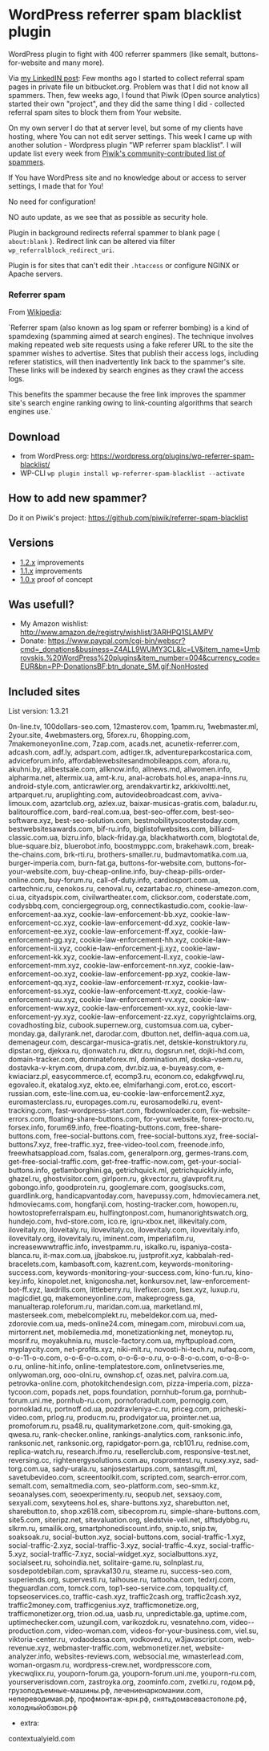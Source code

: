 # WordPress referrer spam blacklist plugin

WordPress plugin to fight with 400 referrer spammers (like semalt, buttons-for-website and many more).

Via [my LinkedIN post](http://go.mediabox.lv/1LbSuKq): Few months ago I started to collect referral spam pages in private file un bitbucket.org. Problem was that I did not know all spammers. Then, few weeks ago, I found that Piwik (Open source analytics) started their own "project", and they did the same thing I did - collected referral spam sites to block them from Your website.

On my own server I do that at server level, but some of my clients have hosting, where You can not edit server settings. This week I came up with another solution - Wordpress plugin "WP referrer spam blacklist". I will update list every week from [Piwik's community-contributed list of spammers](https://github.com/piwik/referrer-spam-blacklist).

If You have WordPress site and no knowledge about or access to server settings, I made that for You!

No need for configuration! 

NO auto update, as we see that as possible as security hole.

Plugin in background redirects referral spammer to blank page ( `about:blank` ). Redirect link can be altered via filter `wp_referralblock_redirect_uri`. 

Plugin is for sites that can't edit their `.htaccess` or configure NGINX or Apache servers.

### Referrer spam

From [Wikipedia](https://en.wikipedia.org/wiki/Referer_spam): 

`Referrer spam (also known as log spam or referrer 
bombing) is a kind of spamdexing (spamming aimed 
at search engines). The technique involves making 
repeated web site requests using a fake referer URL 
to the site the spammer wishes to advertise. Sites that 
publish their access logs, including referer statistics, 
will then inadvertently link back to the spammer's site. 
These links will be indexed by search engines 
as they crawl the access logs. 

This benefits the spammer because the free link improves 
the spammer site's search engine ranking owing 
to link-counting algorithms that search engines use.`

## Download

* from WordPress.org: https://wordpress.org/plugins/wp-referrer-spam-blacklist/ 
* WP-CLI ```wp plugin install wp-referrer-spam-blacklist --activate``` 

## How to add new spammer?

Do it on Piwik's project: https://github.com/piwik/referrer-spam-blacklist 

## Versions
 
* [1.2.x](https://github.com/rolandinsh/wp_referrer_spam_blacklist/milestones/1.2) improvements
* [1.1.x](https://github.com/rolandinsh/wp_referrer_spam_blacklist/milestones/1.1) improvements
* [1.0.x](https://github.com/rolandinsh/wp_referrer_spam_blacklist/milestones/1.0) proof of concept

## Was usefull?

* My Amazon wishlist: http://www.amazon.de/registry/wishlist/3ARHPQ1SLAMPV
* Donate: https://www.paypal.com/cgi-bin/webscr?cmd=_donations&business=Z4ALL9WUMY3CL&lc=LV&item_name=Umbrovskis.%20WordPress%20plugins&item_number=004&currency_code=EUR&bn=PP-DonationsBF:btn_donate_SM.gif:NonHosted 

## Included sites

List version: 1.3.21

0n-line.tv, 100dollars-seo.com, 12masterov.com, 1pamm.ru, 1webmaster.ml, 2your.site, 4webmasters.org, 5forex.ru, 6hopping.com, 7makemoneyonline.com, 7zap.com, acads.net, acunetix-referrer.com, adcash.com, adf.ly, adspart.com, adtiger.tk, adventureparkcostarica.com, adviceforum.info, affordablewebsitesandmobileapps.com, afora.ru, akuhni.by, alibestsale.com, allknow.info, allnews.md, allwomen.info, alpharma.net, altermix.ua, amt-k.ru, anal-acrobats.hol.es, anapa-inns.ru, android-style.com, anticrawler.org, arendakvartir.kz, arkkivoltti.net, artparquet.ru, aruplighting.com, autovideobroadcast.com, aviva-limoux.com, azartclub.org, azlex.uz, baixar-musicas-gratis.com, baladur.ru, balitouroffice.com, bard-real.com.ua, best-seo-offer.com, best-seo-software.xyz, best-seo-solution.com, bestmobilityscooterstoday.com, bestwebsitesawards.com, bif-ru.info, biglistofwebsites.com, billiard-classic.com.ua, bizru.info, black-friday.ga, blackhatworth.com, blogtotal.de, blue-square.biz, bluerobot.info, boostmyppc.com, brakehawk.com, break-the-chains.com, brk-rti.ru, brothers-smaller.ru, budmavtomatika.com.ua, burger-imperia.com, burn-fat.ga, buttons-for-website.com, buttons-for-your-website.com, buy-cheap-online.info, buy-cheap-pills-order-online.com, buy-forum.ru, call-of-duty.info, cardiosport.com.ua, cartechnic.ru, cenokos.ru, cenoval.ru, cezartabac.ro, chinese-amezon.com, ci.ua, cityadspix.com, civilwartheater.com, clicksor.com, coderstate.com, codysbbq.com, conciergegroup.org, connectikastudio.com, cookie-law-enforcement-aa.xyz, cookie-law-enforcement-bb.xyz, cookie-law-enforcement-cc.xyz, cookie-law-enforcement-dd.xyz, cookie-law-enforcement-ee.xyz, cookie-law-enforcement-ff.xyz, cookie-law-enforcement-gg.xyz, cookie-law-enforcement-hh.xyz, cookie-law-enforcement-ii.xyz, cookie-law-enforcement-jj.xyz, cookie-law-enforcement-kk.xyz, cookie-law-enforcement-ll.xyz, cookie-law-enforcement-mm.xyz, cookie-law-enforcement-nn.xyz, cookie-law-enforcement-oo.xyz, cookie-law-enforcement-pp.xyz, cookie-law-enforcement-qq.xyz, cookie-law-enforcement-rr.xyz, cookie-law-enforcement-ss.xyz, cookie-law-enforcement-tt.xyz, cookie-law-enforcement-uu.xyz, cookie-law-enforcement-vv.xyz, cookie-law-enforcement-ww.xyz, cookie-law-enforcement-xx.xyz, cookie-law-enforcement-yy.xyz, cookie-law-enforcement-zz.xyz, copyrightclaims.org, covadhosting.biz, cubook.supernew.org, customsua.com.ua, cyber-monday.ga, dailyrank.net, darodar.com, dbutton.net, delfin-aqua.com.ua, demenageur.com, descargar-musica-gratis.net, detskie-konstruktory.ru, dipstar.org, djekxa.ru, djonwatch.ru, dktr.ru, dogsrun.net, dojki-hd.com, domain-tracker.com, dominateforex.ml, domination.ml, doska-vsem.ru, dostavka-v-krym.com, drupa.com, dvr.biz.ua, e-buyeasy.com, e-kwiaciarz.pl, easycommerce.cf, ecomp3.ru, econom.co, edakgfvwql.ru, egovaleo.it, ekatalog.xyz, ekto.ee, elmifarhangi.com, erot.co, escort-russian.com, este-line.com.ua, eu-cookie-law-enforcement2.xyz, euromasterclass.ru, europages.com.ru, eurosamodelki.ru, event-tracking.com, fast-wordpress-start.com, fbdownloader.com, fix-website-errors.com, floating-share-buttons.com, for-your.website, forex-procto.ru, forsex.info, forum69.info, free-floating-buttons.com, free-share-buttons.com, free-social-buttons.com, free-social-buttons.xyz, free-social-buttons7.xyz, free-traffic.xyz, free-video-tool.com, freenode.info, freewhatsappload.com, fsalas.com, generalporn.org, germes-trans.com, get-free-social-traffic.com, get-free-traffic-now.com, get-your-social-buttons.info, getlamborghini.ga, getrichquick.ml, getrichquickly.info, ghazel.ru, ghostvisitor.com, girlporn.ru, gkvector.ru, glavprofit.ru, gobongo.info, goodprotein.ru, googlemare.com, googlsucks.com, guardlink.org, handicapvantoday.com, havepussy.com, hdmoviecamera.net, hdmoviecams.com, hongfanji.com, hosting-tracker.com, howopen.ru, howtostopreferralspam.eu, hulfingtonpost.com, humanorightswatch.org, hundejo.com, hvd-store.com, ico.re, igru-xbox.net, ilikevitaly.com, iloveitaly.ro, iloveitaly.ru, ilovevitaly.co, ilovevitaly.com, ilovevitaly.info, ilovevitaly.org, ilovevitaly.ru, iminent.com, imperiafilm.ru, increasewwwtraffic.info, investpamm.ru, iskalko.ru, ispaniya-costa-blanca.ru, it-max.com.ua, jjbabskoe.ru, justprofit.xyz, kabbalah-red-bracelets.com, kambasoft.com, kazrent.com, keywords-monitoring-success.com, keywords-monitoring-your-success.com, kino-fun.ru, kino-key.info, kinopolet.net, knigonosha.net, konkursov.net, law-enforcement-bot-ff.xyz, laxdrills.com, littleberry.ru, livefixer.com, lsex.xyz, luxup.ru, magicdiet.gq, makemoneyonline.com, makeprogress.ga, manualterap.roleforum.ru, maridan.com.ua, marketland.ml, masterseek.com, mebelcomplekt.ru, mebeldekor.com.ua, med-zdorovie.com.ua, meds-online24.com, minegam.com, mirobuvi.com.ua, mirtorrent.net, mobilemedia.md, monetizationking.net, moneytop.ru, mosrif.ru, moyakuhnia.ru, muscle-factory.com.ua, myftpupload.com, myplaycity.com, net-profits.xyz, niki-mlt.ru, novosti-hi-tech.ru, nufaq.com, o-o-11-o-o.com, o-o-6-o-o.com, o-o-6-o-o.ru, o-o-8-o-o.com, o-o-8-o-o.ru, online-hit.info, online-templatestore.com, onlinetvseries.me, onlywoman.org, ooo-olni.ru, ownshop.cf, ozas.net, palvira.com.ua, petrovka-online.com, photokitchendesign.com, pizza-imperia.com, pizza-tycoon.com, popads.net, pops.foundation, pornhub-forum.ga, pornhub-forum.uni.me, pornhub-ru.com, pornoforadult.com, pornogig.com, pornoklad.ru, portnoff.od.ua, pozdravleniya-c.ru, priceg.com, pricheski-video.com, prlog.ru, producm.ru, prodvigator.ua, prointer.net.ua, promoforum.ru, psa48.ru, qualitymarketzone.com, quit-smoking.ga, qwesa.ru, rank-checker.online, rankings-analytics.com, ranksonic.info, ranksonic.net, ranksonic.org, rapidgator-porn.ga, rcb101.ru, rednise.com, replica-watch.ru, research.ifmo.ru, resellerclub.com, responsive-test.net, reversing.cc, rightenergysolutions.com.au, rospromtest.ru, rusexy.xyz, sad-torg.com.ua, sady-urala.ru, sanjosestartups.com, santasgift.ml, savetubevideo.com, screentoolkit.com, scripted.com, search-error.com, semalt.com, semaltmedia.com, seo-platform.com, seo-smm.kz, seoanalyses.com, seoexperimenty.ru, seopub.net, sexsaoy.com, sexyali.com, sexyteens.hol.es, share-buttons.xyz, sharebutton.net, sharebutton.to, shop.xz618.com, sibecoprom.ru, simple-share-buttons.com, site5.com, siteripz.net, sitevaluation.org, sledstvie-veli.net, slftsdybbg.ru, slkrm.ru, smailik.org, smartphonediscount.info, snip.to, snip.tw, soaksoak.ru, social-button.xyz, social-buttons.com, social-traffic-1.xyz, social-traffic-2.xyz, social-traffic-3.xyz, social-traffic-4.xyz, social-traffic-5.xyz, social-traffic-7.xyz, social-widget.xyz, socialbuttons.xyz, socialseet.ru, sohoindia.net, solitaire-game.ru, solnplast.ru, sosdepotdebilan.com, spravka130.ru, steame.ru, success-seo.com, superiends.org, supervesti.ru, taihouse.ru, tattooha.com, tedxrj.com, theguardlan.com, tomck.com, top1-seo-service.com, topquality.cf, topseoservices.co, traffic-cash.xyz, traffic2cash.org, traffic2cash.xyz, traffic2money.com, trafficgenius.xyz, trafficmonetize.org, trafficmonetizer.org, trion.od.ua, uasb.ru, unpredictable.ga, uptime.com, uptimechecker.com, uzungil.com, varikozdok.ru, vesnatehno.com, video--production.com, video-woman.com, videos-for-your-business.com, viel.su, viktoria-center.ru, vodaodessa.com, vodkoved.ru, w3javascript.com, web-revenue.xyz, webmaster-traffic.com, webmonetizer.net, website-analyzer.info, websites-reviews.com, websocial.me, wmasterlead.com, woman-orgasm.ru, wordpress-crew.net, wordpresscore.com, ykecwqlixx.ru, youporn-forum.ga, youporn-forum.uni.me, youporn-ru.com, yourserverisdown.com, zastroyka.org, zoominfo.com, zvetki.ru, годом.рф, грузоподъемные-машины.рф, лечениенаркомании.com, непереводимая.рф, профмонтаж-врн.рф, снятьдомвсевастополе.рф, холодныйобзвон.рф


+ extra:

contextualyield.com 